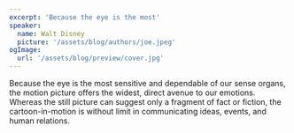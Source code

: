 ```yaml
---
excerpt: 'Because the eye is the most'
speaker:
  name: Walt Disney
  picture: '/assets/blog/authors/joe.jpeg'
ogImage:
  url: '/assets/blog/preview/cover.jpg'
---
```


Because the eye is the most sensitive and dependable of our sense organs, the motion picture offers the widest, direct avenue to our emotions. Whereas the still picture can suggest only a fragment of fact or fiction, the cartoon-in-motion is without limit in communicating ideas, events, and human relations.
